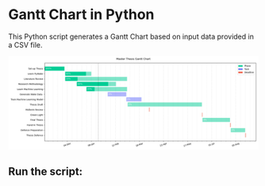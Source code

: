 # Gantt Chart in Python
This Python script generates a Gantt Chart based on input data provided in a CSV file.


![Gantt Chart](output/gantt_chart.png)

## Run the script: